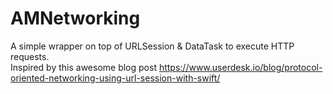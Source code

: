 # AMNetworking

A simple wrapper on top of URLSession & DataTask to execute HTTP requests. <br/>
Inspired by this awesome blog post https://www.userdesk.io/blog/protocol-oriented-networking-using-url-session-with-swift/

